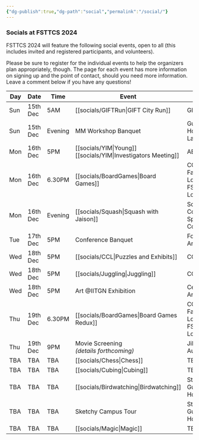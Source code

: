 ```yaml
---
{"dg-publish":true,"dg-path":"social","permalink":"/social/"}
---
```


### Socials at FSTTCS 2024

FSTTCS 2024 will feature the following social events, open to all (this includes invited and registered participants, and volunteers).

Please be sure to register for the individual events to help the organizers plan appropriately, though. The page for each event has more information on signing up and the point of contact, should you need more information. Leave a comment below if you have any questions!

| Day | Date     | Time    | Event                                            | Venue                                    | Cost            |
| --- | -------- | ------- | ------------------------------------------------ | ---------------------------------------- | --------------- |
| Sun | 15th Dec | 5AM     | [[socials/GIFTRun\|GIFT City Run]]                       | GIFT City                                | 499 INR onwards |
| Sun | 15th Dec | Evening | MM Workshop Banquet                              | Guest House Lawns                        | Free            |
| Mon | 16th Dec | 5PM     | [[socials/YIM\|Young]]<br>[[socials/YIM\|Investigators Meeting]] | AB 1/101                                 | Free            |
| Mon | 16th Dec | 6.30PM  | [[socials/BoardGames\|Board Games]]                      | CCL,<br>Faculty Lounge,<br>FSTTCS Lounge | Free            |
| Mon | 16th Dec | Evening | [[socials/Squash\|Squash with Jaison]]                   | Squash Court, <br>Sports Complex         | Free            |
| Tue | 17th Dec | 5PM     | Conference Banquet                               | Fountain Area                            | Free            |
| Wed | 18th Dec | 5PM     | [[socials/CCL\|Puzzles and Exhibits]]                    | CCL                                      | Free            |
| Wed | 18th Dec | 5PM     | [[socials/Juggling\|Juggling]]                                     | CCL                                      | Free            |
| Wed | 18th Dec | 5PM     | Art @IITGN Exhibition                            | Central Arcade                           | Free            |
| Thu | 19th Dec | 6.30PM  | [[socials/BoardGames\|Board Games Redux]]                | CCL,<br>Faculty Lounge,<br>FSTTCS Lounge | Free            |
| Thu | 19th Dec | 9PM     | Movie Screening<br>_(details forthcoming)_       | Jibaben<br>Auditorium                    | Free            |
| TBA | TBA      | TBA     | [[socials/Chess\|Chess]]                                        | TBA                                      | Free            |
| TBA | TBA      | TBA     | [[socials/Cubing\|Cubing]]                                       | TBA                                      | Free            |
| TBA | TBA      | TBA     | [[socials/Birdwatching\|Birdwatching]]                                 | Start from <br>Guest House               | 399 INR         |
| TBA | TBA      | TBA     | Sketchy Campus Tour                              | Start from<br>Guest House                | Free            |
| TBA | TBA      | TBA     | [[socials/Magic\|Magic]]                                        | TBA                                      | Free            |

